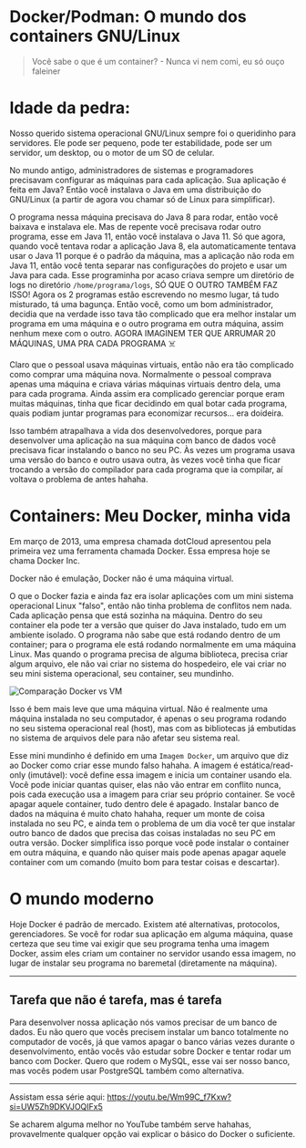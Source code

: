 # Docker/Podman: O mundo dos containers GNU/Linux

> Você sabe o que é um container? - Nunca vi nem comi, eu só ouço faleiner

# Idade da pedra:

Nosso querido sistema operacional GNU/Linux sempre foi o queridinho para servidores. Ele pode ser pequeno, pode ter estabilidade, pode ser um servidor, um desktop, ou o motor de um SO de celular.

No mundo antigo, administradores de sistemas e programadores precisavam configurar as máquinas para cada aplicação. Sua aplicação é feita em Java? Então você instalava o Java em uma distribuição do GNU/Linux (a partir de agora vou chamar só de Linux para simplificar).

O programa nessa máquina precisava do Java 8 para rodar, então você baixava e instalava ele. Mas de repente você precisava rodar outro programa, esse em Java 11, então você instalava o Java 11. Só que agora, quando você tentava rodar a aplicação Java 8, ela automaticamente tentava usar o Java 11 porque é o padrão da máquina, mas a aplicação não roda em Java 11, então você tenta separar nas configurações do projeto e usar um Java para cada. Esse programinha por acaso criava sempre um diretório de logs no diretório `/home/programa/logs`, SÓ QUE O OUTRO TAMBÉM FAZ ISSO! Agora os 2 programas estão escrevendo no mesmo lugar, tá tudo misturado, tá uma bagunça. Então você, como um bom administrador, decidia que na verdade isso tava tão complicado que era melhor instalar um programa em uma máquina e o outro programa em outra máquina, assim nenhum mexe com o outro. AGORA IMAGINEM TER QUE ARRUMAR 20 MÁQUINAS, UMA PRA CADA PROGRAMA ☠️

Claro que o pessoal usava máquinas virtuais, então não era tão complicado como comprar uma máquina nova. Normalmente o pessoal comprava apenas uma máquina e criava várias máquinas virtuais dentro dela, uma para cada programa. Ainda assim era complicado gerenciar porque eram muitas máquinas, tinha que ficar decidindo em qual botar cada programa, quais podiam juntar programas para economizar recursos... era doideira.

Isso também atrapalhava a vida dos desenvolvedores, porque para desenvolver uma aplicação na sua máquina com banco de dados você precisava ficar instalando o banco no seu PC. Às vezes um programa usava uma versão do banco e outro usava outra, às vezes você tinha que ficar trocando a versão do compilador para cada programa que ia compilar, aí voltava o problema de antes hahaha.

# Containers: Meu Docker, minha vida

Em março de 2013, uma empresa chamada dotCloud apresentou pela primeira vez uma ferramenta chamada Docker. Essa empresa hoje se chama Docker Inc.

Docker não é emulação, Docker não é uma máquina virtual.

O que o Docker fazia e ainda faz era isolar aplicações com um mini sistema operacional Linux "falso", então não tinha problema de conflitos nem nada. Cada aplicação pensa que está sozinha na máquina. Dentro do seu container ela pode ter a versão que quiser do Java instalado, tudo em um ambiente isolado. O programa não sabe que está rodando dentro de um container; para o programa ele está rodando normalmente em uma máquina Linux. Mas quando o programa precisa de alguma biblioteca, precisa criar algum arquivo, ele não vai criar no sistema do hospedeiro, ele vai criar no seu mini sistema operacional, seu container, seu mundinho.

![Comparação Docker vs VM](https://test.k21academy.com/wp-content/uploads/2020/11/Docker-and-Vm-blog-image_result-1.webp)

Isso é bem mais leve que uma máquina virtual. Não é realmente uma máquina instalada no seu computador, é apenas o seu programa rodando no seu sistema operacional real (host), mas com as bibliotecas já embutidas no sistema de arquivos dele para não afetar seu sistema real.

Esse mini mundinho é definido em uma `Imagem Docker`, um arquivo que diz ao Docker como criar esse mundo falso hahaha. A imagem é estática/read-only (imutável): você define essa imagem e inicia um container usando ela. Você pode iniciar quantas quiser, elas não vão entrar em conflito nunca, pois cada execução usa a imagem para criar seu próprio container. Se você apagar aquele container, tudo dentro dele é apagado. Instalar banco de dados na máquina é muito chato hahaha, requer um monte de coisa instalada no seu PC, e ainda tem o problema de um dia você ter que instalar outro banco de dados que precisa das coisas instaladas no seu PC em outra versão. Docker simplifica isso porque você pode instalar o container em outra máquina, e quando não quiser mais pode apenas apagar aquele container com um comando (muito bom para testar coisas e descartar).

# O mundo moderno

Hoje Docker é padrão de mercado. Existem até alternativas, protocolos, gerenciadores. Se você for rodar sua aplicação em alguma máquina, quase certeza que seu time vai exigir que seu programa tenha uma imagem Docker, assim eles criam um container no servidor usando essa imagem, no lugar de instalar seu programa no baremetal (diretamente na máquina).

---
**Tarefa que não é tarefa, mas é tarefa**
---

Para desenvolver nossa aplicação nós vamos precisar de um banco de dados. Eu não quero que vocês precisem instalar um banco totalmente no computador de vocês, já que vamos apagar o banco várias vezes durante o desenvolvimento, então vocês vão estudar sobre Docker e tentar rodar um banco com Docker. Quero que rodem o MySQL, esse vai ser nosso banco, mas vocês podem usar PostgreSQL também como alternativa.

---

Assistam essa série aqui:
https://youtu.be/Wm99C_f7Kxw?si=UW5Zh9DKVJOQIFx5

Se acharem alguma melhor no YouTube também serve hahahas, provavelmente qualquer opção vai explicar o básico do Docker o suficiente.